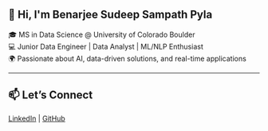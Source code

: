 ## 👋 Hi, I'm Benarjee Sudeep Sampath Pyla

🎓 MS in Data Science @ University of Colorado Boulder  
💻 Junior Data Engineer | Data Analyst | ML/NLP Enthusiast  
🌍 Passionate about AI, data-driven solutions, and real-time applications

<!--
## 🔧 Tech Stack
**Languages:** Python, R, SQL, JavaScript, HTML, CSS  
**Tools:** Power BI, Streamlit, MATLAB, Excel, VS Code  
**Libraries/Frameworks:** Scikit-learn, TensorFlow, LangChain, FAISS, HuggingFace, XGBoost, Plotly, Seaborn    -->

<!--
## 💡 Technical Skills & Tools

<!-- Programming Languages -->
<!--
![Python](https://img.shields.io/badge/-Python-3776AB?style=flat&logo=python&logoColor=white)
![R](https://img.shields.io/badge/-R-276DC3?style=flat&logo=r&logoColor=white)
![SQL](https://img.shields.io/badge/-SQL-003B57?style=flat&logo=postgresql&logoColor=white)
![JavaScript](https://img.shields.io/badge/-JavaScript-F7DF1E?style=flat&logo=javascript&logoColor=black)
![HTML](https://img.shields.io/badge/-HTML5-E34F26?style=flat&logo=html5&logoColor=white)
![CSS](https://img.shields.io/badge/-CSS3-1572B6?style=flat&logo=css3)

<!-- Data & Visualization -->
<!--
![Power BI](https://img.shields.io/badge/-Power%20BI-F2C811?style=flat&logo=powerbi&logoColor=black)
![Excel](https://img.shields.io/badge/-Excel-217346?style=flat&logo=microsoft-excel&logoColor=white)
![Streamlit](https://img.shields.io/badge/-Streamlit-FF4B4B?style=flat&logo=streamlit&logoColor=white)

<!-- ML, NLP & Libraries -->
<!--
![Scikit-learn](https://img.shields.io/badge/-Scikit--learn-F7931E?style=flat&logo=scikitlearn)
![TensorFlow](https://img.shields.io/badge/-TensorFlow-FF6F00?style=flat&logo=tensorflow&logoColor=white)
![Keras](https://img.shields.io/badge/-Keras-D00000?style=flat&logo=keras&logoColor=white)
![XGBoost](https://img.shields.io/badge/-XGBoost-FF8000?style=flat)
![NLTK](https://img.shields.io/badge/-NLTK-00599C?style=flat)
![LangChain](https://img.shields.io/badge/-LangChain-006400?style=flat)
![FAISS](https://img.shields.io/badge/-FAISS-005573?style=flat)
![HuggingFace](https://img.shields.io/badge/-HuggingFace-FFD21F?style=flat&logo=huggingface&logoColor=black)

<!-- Data Handling & Viz -->
<!--
![Pandas](https://img.shields.io/badge/-Pandas-150458?style=flat&logo=pandas)
![NumPy](https://img.shields.io/badge/-NumPy-013243?style=flat&logo=numpy)
![Matplotlib](https://img.shields.io/badge/-Matplotlib-ffffff?style=flat)
![Seaborn](https://img.shields.io/badge/-Seaborn-2E8B57?style=flat)
![Plotly](https://img.shields.io/badge/-Plotly-3F4F75?style=flat)

<!-- Tools & IDE -->
<!--
![VS Code](https://img.shields.io/badge/-VS%20Code-007ACC?style=flat&logo=visual-studio-code)
![GitHub](https://img.shields.io/badge/-GitHub-181717?style=flat&logo=github)

<!-- Databases -->
<!--
![MySQL](https://img.shields.io/badge/-MySQL-4479A1?style=flat&logo=mysql)
![PostgreSQL](https://img.shields.io/badge/-PostgreSQL-336791?style=flat&logo=postgresql)     
 
---

<!--
## 🚀 Projects

### 🧠 [LegalBot: Colorado Renters' Rights Chatbot](https://github.com/sudeepben/legalbot)
Built with LangChain, Mistral LLM, and FAISS for semantic retrieval.  
👉 Chatbot answers questions about rental rights using legal documents.  
💡 Tech: Python, Streamlit, LangChain, HuggingFace, FAISS

### 👀 [Gaze Estimation using VGG16 + XGBoost](https://github.com/sudeepben/gaze-estimation)
A hybrid DL model combining VGG16 and XGBoost to classify gaze direction.  
📈 Achieved 98.48% accuracy!  
💡 Tech: Python, OpenCV, VGG16, XGBoost

### 💬 [Sentiment Analysis on Agnipath Scheme](https://github.com/sudeepben/agnipath-sentiment)
A hybrid BiLSTM-CNN & XGBoost model analyzing public sentiment on Twitter.  
📊 84% accuracy, presented at ADCIS 2024.  
💡 Tech: Python, NLP, Deep Learning

---
<!--
 ## 📈 GitHub Stats
![Sudeep's GitHub stats](https://github-readme-stats.vercel.app/api?username=sudeepben&show_icons=true&theme=default)             -->

---

## 📫 Let’s Connect
[LinkedIn](https://www.linkedin.com/in/benarjeesudeepsampathpyla) | [GitHub](https://github.com/sudeepben)
